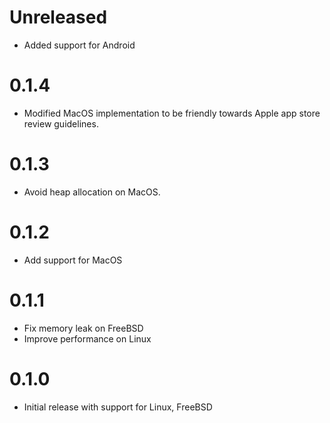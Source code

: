 # Unreleased
- Added support for Android

# 0.1.4

- Modified MacOS implementation to be friendly towards Apple app store review guidelines.

# 0.1.3

- Avoid heap allocation on MacOS.

# 0.1.2

- Add support for MacOS

# 0.1.1

- Fix memory leak on FreeBSD
- Improve performance on Linux

# 0.1.0

- Initial release with support for Linux, FreeBSD
